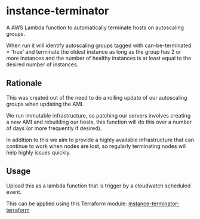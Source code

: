 # instance-terminator

A AWS Lambda function to automatically terminate hosts on autoscaling groups.

When run it will identify autoscaling groups tagged with can-be-terminated = 'true' and terminate the oldest instance as
long as the group has 2 or more instances and the number of healthy instances is at least equal to the desired number of
instances.

## Rationale

This was created out of the need to do a rolling update of our autoscaling groups when updating the AMI.

We run immutable infrastructure, so patching our servers involves creating a new AMI and rebuilding our hosts, this
function will do this over a number of days (or more frequently if desired).

In addition to this we aim to provide a highly available infrastructure that can continue to work when nodes are lost,
so regularly terminating nodes will help highly issues quickly.

## Usage

Upload this as a lambda function that is trigger by a cloudwatch scheduled event.

This can be applied using this Terraform module:
[instance-terminator-terraform](https://github.com/WealthWizardsEngineering/instance-terminator-terraform)